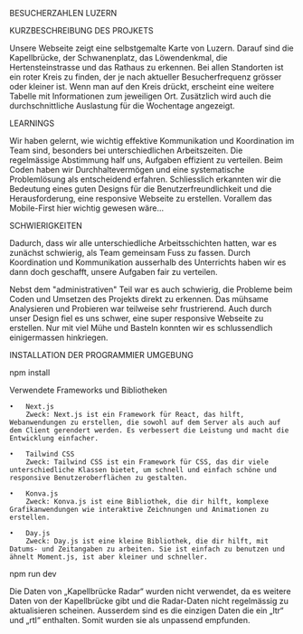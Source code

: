 BESUCHERZAHLEN LUZERN

KURZBESCHREIBUNG DES PROJKETS

Unsere Webseite zeigt eine selbstgemalte Karte von Luzern. Darauf sind die Kapellbrücke, der Schwanenplatz, das Löwendenkmal, die Hertensteinstrasse und das Rathaus zu erkennen. Bei allen Standorten ist ein roter Kreis zu finden, der je nach aktueller Besucherfrequenz grösser oder kleiner ist. Wenn man auf den Kreis drückt, erscheint eine weitere Tabelle mit Informationen zum jeweiligen Ort. Zusätzlich wird auch die durchschnittliche Auslastung für die Wochentage angezeigt.

LEARNINGS

Wir haben gelernt, wie wichtig effektive Kommunikation und Koordination im Team sind, besonders bei unterschiedlichen Arbeitszeiten. Die regelmässige Abstimmung half uns, Aufgaben effizient zu verteilen. Beim Coden haben wir Durchhaltevermögen und eine systematische Problemlösung als entscheidend erfahren. Schliesslich erkannten wir die Bedeutung eines guten Designs für die Benutzerfreundlichkeit und die Herausforderung, eine responsive Webseite zu erstellen. Vorallem das Mobile-First hier wichtig gewesen wäre...

SCHWIERIGKEITEN

Dadurch, dass wir alle unterschiedliche Arbeitsschichten hatten, war es zunächst schwierig, als Team gemeinsam Fuss zu fassen. Durch Koordination und Kommunikation ausserhalb des Unterrichts haben wir es dann doch geschafft, unsere Aufgaben fair zu verteilen.

Nebst dem "administrativen" Teil war es auch schwierig, die Probleme beim Coden und Umsetzen des Projekts direkt zu erkennen. Das mühsame Analysieren und Probieren war teilweise sehr frustrierend. Auch durch unser Design fiel es uns schwer, eine super responsive Webseite zu erstellen. Nur mit viel Mühe und Basteln konnten wir es schlussendlich einigermassen hinkriegen.

INSTALLATION DER PROGRAMMIER UMGEBUNG

npm install

Verwendete Frameworks und Bibliotheken

	•	Next.js
        Zweck: Next.js ist ein Framework für React, das hilft, Webanwendungen zu erstellen, die sowohl auf dem Server als auch auf dem Client gerendert werden. Es verbessert die Leistung und macht die Entwicklung einfacher.
	
    •	Tailwind CSS
		Zweck: Tailwind CSS ist ein Framework für CSS, das dir viele unterschiedliche Klassen bietet, um schnell und einfach schöne und responsive Benutzeroberflächen zu gestalten.
	
    •	Konva.js
		Zweck: Konva.js ist eine Bibliothek, die dir hilft, komplexe Grafikanwendungen wie interaktive Zeichnungen und Animationen zu erstellen.
	
    •	Day.js
		Zweck: Day.js ist eine kleine Bibliothek, die dir hilft, mit Datums- und Zeitangaben zu arbeiten. Sie ist einfach zu benutzen und ähnelt Moment.js, ist aber kleiner und schneller.

npm run dev



Die Daten von „Kapellbrücke Radar“ wurden nicht verwendet, da es weitere Daten von der Kapellbrücke gibt und die Radar-Daten nicht regelmässig zu aktualisieren scheinen. Ausserdem sind es die einzigen Daten die ein „ltr“ und „rtl“ enthalten. Somit wurden sie als unpassend empfunden.